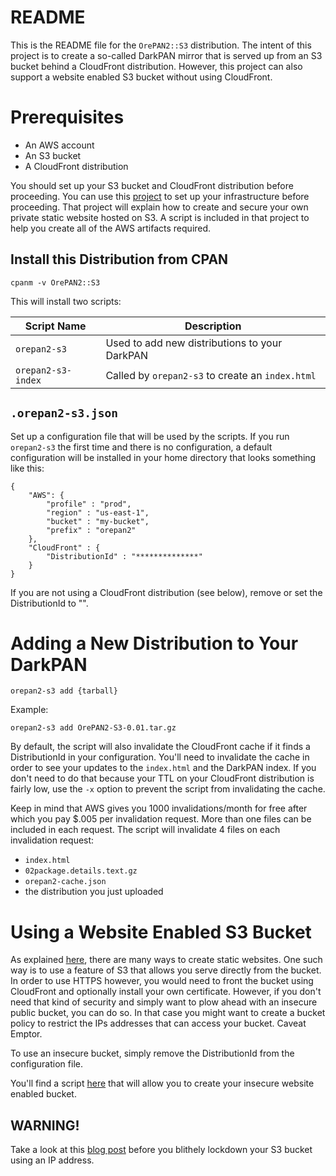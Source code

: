 # README

This is the README file for the `OrePAN2::S3` distribution. The intent
of this project is to create a so-called DarkPAN mirror that is served
up from an S3 bucket behind a CloudFront distribution.  However, this
project can also support a website enabled S3 bucket without using
CloudFront.

# Prerequisites

* An AWS account
* An S3 bucket
* A CloudFront distribution

You should set up your S3 bucket and CloudFront distribution before
proceeding. You can use this
[project](https://github.com/rlauer6/s3-static-site) to set up your
infrastructure before proceeding. That project will explain how to
create and secure your own private static website hosted on S3.  A
script is included in that project to help you create all of the AWS
artifacts required.

## Install this Distribution from CPAN

```
cpanm -v OrePAN2::S3
```

This will install two scripts:

| Script Name | Description |
| ----------- | ----------- |
| `orepan2-s3` | Used to add new distributions to your DarkPAN | 
| `orepan2-s3-index` | Called by `orepan2-s3` to create an `index.html` |

## `.orepan2-s3.json`

Set up a configuration file that will be used by the scripts. If you
run `orepan2-s3` the first time and there is no configuration, a
default configuration will be installed in your home directory that
looks something like this:

```
{
    "AWS": {
        "profile" : "prod",
        "region" : "us-east-1",
        "bucket" : "my-bucket",
        "prefix" : "orepan2"
    },
    "CloudFront" : {
        "DistributionId" : "**************"
    }
}
```

If you are not using a CloudFront distribution (see below), remove or set the
DistributionId to "".

# Adding a New Distribution to Your DarkPAN

```
orepan2-s3 add {tarball}
```

Example:

```
orepan2-s3 add OrePAN2-S3-0.01.tar.gz
```

By default, the script will also invalidate the CloudFront cache if it
finds a DistributionId in your configuration. You'll need to
invalidate the cache in order to see your updates to the `index.html`
and the DarkPAN index.  If you don't need to do that because your TTL
on your CloudFront distribution is fairly low, use the `-x` option to
prevent the script from invalidating the cache. 

Keep in mind that AWS gives you 1000 invalidations/month for free
after which you pay $.005 per invalidation request. More than one
files can be included in each request. The script will invalidate 4
files on each invalidation request:

* `index.html`
* `02package.details.text.gz`
* `orepan2-cache.json`
* the distribution you just uploaded

# Using a Website Enabled S3 Bucket

As explained [here](https://blog.tbcdevelopmentgroup.com/2025-02-18-post.html),
there are many ways to create static websites. One such way is to use
a feature of S3 that allows you serve directly from the bucket. In
order to use HTTPS however, you would need to front the bucket using
CloudFront and optionally install your own certificate.  However, if
you don't need that kind of security and simply want to plow ahead
with an insecure public bucket, you can do so. In that case you might
want to create a bucket policy to restrict the IPs addresses that can
access your bucket. Caveat Emptor.

To use an insecure bucket, simply remove the DistributionId from the
configuration file.

You'll find a script [here](bin/create-insecure-bucket) that will allow you to create your insecure
website enabled bucket.

## WARNING!

Take a look at this [blog
post](https://blog.tbcdevelopmentgroup.com/2025-02-21-post.html)
before you blithely lockdown your S3 bucket using an IP address.
